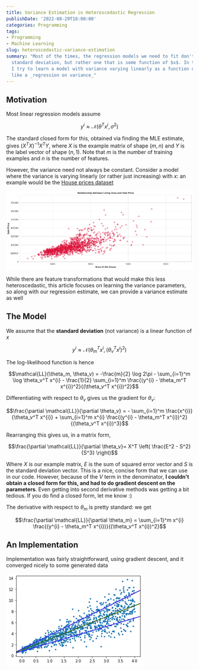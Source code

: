 ```yaml
---
title: Variance Estimation in Heteroscedastic Regression
publishDate: '2022-08-29T18:00:00'
categories: Programming
tags:
- Programming
- Machine Learning
slug: heteroscedastic-variance-estimation
summary: "Most of the times, the regression models we need to fit don't have a constant
  standard deviation, but rather one that is some function of $x$. In this article,
  I try to learn a model with variance varying linearly as a function of x: kind of
  like a _regression on variance_"
---
```


## Motivation

Most linear regression models assume 

$$y^{i} \approx \mathcal{N}(\theta^T x^{i}, \sigma^2)$$

The standard closed form for this, obtained via finding the MLE estimate, gives $(X^T X)^{-1} X^T Y$, where $X$ is the example matrix of shape $(m,n)$ and $Y$ is the label vector of shape $(n,1)$. Note that $m$ is the number of training examples and $n$ is the number of features.

However, the variance need not always be constant. Consider a model where the variance is varying linearly (or rather just increasing) with $x$: an example would be the [House prices dataset](https://www.kaggle.com/code/chanakyavivekkapoor/house-price-prediction)

![img](/articles/2022/res/house_prices.png)

While there are feature transformations that would make this less heteroscedastic, this article focuses on learning the variance parameters, so along with our regression estimate, we can provide a variance estimate as well

## The Model

We assume that the **standard deviation** (not variance) is a linear function of $x$

$$y^{i} \approx \mathcal{N}(\theta_m^T x^{i}, (\theta_v^T x^{i})^2)$$

The log-likelihood function is hence

$$\mathcal{LL}(\theta_m, \theta_v) = -\frac{m}{2} \log 2\pi - \sum_{i=1}^m \log \theta_v^T x^{i} - \frac{1}{2} \sum_{i=1}^m \frac{(y^{i} - \theta_m^T x^{i})^2}{(\theta_v^T x^{i})^2}$$

Differentiating with respect to $\theta_v$ gives us the gradient for $\theta_v$:

$$\frac{\partial \mathcal{LL}}{\partial \theta_v} = - \sum_{i=1}^m \frac{x^{i}}{\theta_v^T x^{i}} + \sum_{i=1}^m x^{i} \frac{(y^{i} - \theta_m^T x^{i})^2}{(\theta_v^T x^{i})^3}$$

Rearranging this gives us, in a matrix form,

$$\frac{\partial \mathcal{LL}}{\partial \theta_v}= X^T \left( \frac{E^2 - S^2}{S^3} \right)$$

Where $X$ is our example matrix, $E$ is the sum of squared error vector and $S$ is the standard deviation vector. This is a nice, concise form that we can use in our code. However, because of the $V$ term in the denominator, **I couldn't obtain a closed form for this, and had to do gradient descent on the parameters**. Even getting into second derivative methods was getting a bit tedious. If you do find a closed form, let me know :)

The derivative with respect to $\theta_m$ is pretty standard: we get

$$\frac{\partial \mathcal{LL}}{\partial \theta_m} = \sum_{i=1}^m x^{i} \frac{(y^{i} - \theta_m^T x^{i})}{(\theta_v^T x^{i})^2}$$

## An Implementation

Implementation was fairly straightforward, using gradient descent, and it converged nicely to some generated data

![hetero_model](/articles/2022/res/hetero_sd_model.png)
